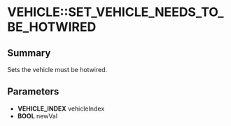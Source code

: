 # VEHICLE::SET_VEHICLE_NEEDS_TO_BE_HOTWIRED

## Summary
Sets the vehicle must be hotwired.

## Parameters
* **VEHICLE_INDEX** vehicleIndex
* **BOOL** newVal